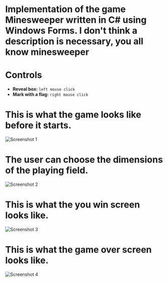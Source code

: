 # Implementation of the game Minesweeper written in C# using Windows Forms. I don't think a description is necessary, you all know minesweeper
# Controls
  - **Reveal box:** `left mouse click`
  - **Mark with a flag:** `right mouse click`


# This is what the game looks like before it starts.
![Screenshot 1]( https://github.com/Otasmacour/Minesweeper/assets/111227700/0887a209-9529-418e-9249-ffe91524e57d)


# The user can choose the dimensions of the playing field.
![Screenshot 2](https://github.com/Otasmacour/Minesweeper/assets/111227700/9a025b6f-522a-4331-ab83-c8382bbe5701)



# This is what the you win screen looks like.
![Screenshot 3](https://github.com/Otasmacour/Minesweeper/assets/111227700/3bf39415-67a4-4468-98e1-fc7efe905b22)


# This is what the game over screen looks like.
![Screenshot 4](https://github.com/Otasmacour/Minesweeper/assets/111227700/1a03a2b8-80c2-4401-9f9a-be4be3d17930)


